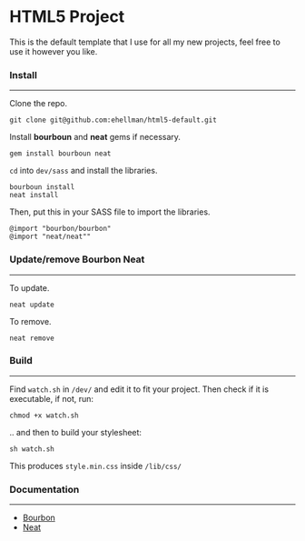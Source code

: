 HTML5 Project
========================
This is the default template that I use for all my new projects, feel free to use it however you like.

### Install
- - - - - - - -
Clone the repo.

	git clone git@github.com:ehellman/html5-default.git
Install **bourboun** and **neat** gems if necessary.

	gem install bourboun neat
		
`cd` into `dev/sass` and install the libraries.

	bourboun install
	neat install
	
Then, put this in your SASS file to import the libraries.

	@import "bourbon/bourbon"
	@import "neat/neat""
	

### Update/remove Bourbon Neat
- - - - - - - - - - - - - - - - - - - - - -
To update.

	neat update
	
To remove.

	neat remove
	
### Build
- - - - - - -
Find `watch.sh` in `/dev/` and edit it to fit your project. Then check if it is executable, if not, run:

	chmod +x watch.sh

.. and then to build your stylesheet:

	sh watch.sh
	
This produces `style.min.css` inside `/lib/css/`
	
### Documentation
- - - - - - - - - - - - 
* [Bourbon](http://http://bourbon.io/)
* [Neat](https://github.com/thoughtbot/neat)